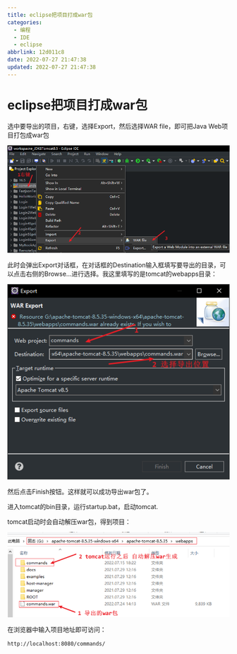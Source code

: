 ```yaml
---
title: eclipse把项目打成war包
categories:
  - 编程
  - IDE
  - eclipse
abbrlink: 12d011c8
date: 2022-07-27 21:47:38
updated: 2022-07-27 21:47:38
---
```

# eclipse把项目打成war包
选中要导出的项目，右键，选择Export，然后选择WAR file，即可把Java Web项目打包成war包

![image-20220727215524902](https://raw.githubusercontent.com/lanlan2017/images/master/Blog/2022/04/20220727215525.png)

<!-- more -->

此时会弹出Export对话框，在对话框的Destination输入框填写要导出的目录，可以点击右侧的Browse...进行选择。我这里填写的是tomcat的webapps目录：

![image-20220727215545166](https://raw.githubusercontent.com/lanlan2017/images/master/Blog/2022/04/20220727215545.png)

然后点击Finish按钮。这样就可以成功导出war包了。

进入tomcat的bin目录，运行startup.bat，启动tomcat.

tomcat启动时会自动解压war包，得到项目：

![image-20220727215554663](https://raw.githubusercontent.com/lanlan2017/images/master/Blog/2022/04/20220727215554.png)

在浏览器中输入项目地址即可访问：
```
http://localhost:8080/commands/
```
